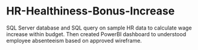 # HR-Healthiness-Bonus-Increase
SQL Server database and SQL query on sample HR data to calculate wage increase within budget. Then created PowerBI dashboard to understood employee absenteeism based on approved wireframe.
